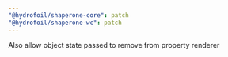 ```yaml
---
"@hydrofoil/shaperone-core": patch
"@hydrofoil/shaperone-wc": patch
---
```


Also allow object state passed to remove from property renderer

